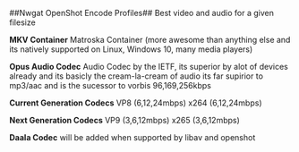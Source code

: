 ##Nwgat OpenShot Encode Profiles##
Best video and audio for a given filesize

**MKV Container**
Matroska Container (more awesome than anything else and its natively supported on Linux, Windows 10, many media players)

**Opus Audio Codec**
Audio Codec by the IETF, its superior by alot of  devices already and its basicly the cream-la-cream of audio its far supirior to mp3/aac and is the sucessor to vorbis
96,169,256kbps

**Current Generation Codecs**
VP8 (6,12,24mbps)
x264 (6,12,24mbps) 

**Next Generation Codecs**
VP9 (3,6,12mbps)
x265 (3,6,12mbps)

**Daala Codec**
will be added when supported by libav and openshot